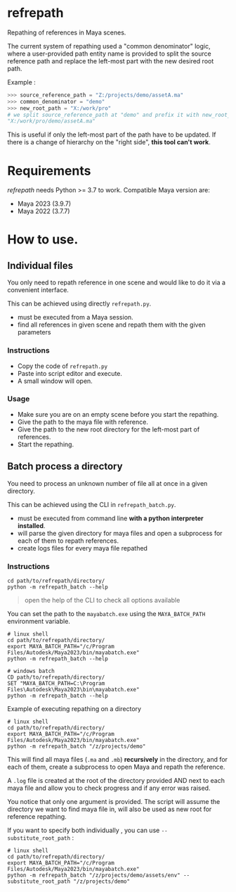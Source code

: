 # refrepath

Repathing of references in Maya scenes.

The current system of repathing used a "common denominator" logic, where
a user-provided path entity name is provided to split the source reference
path and replace the left-most part with the new desired root path.

Example :

```python
>>> source_reference_path = "Z:/projects/demo/assetA.ma"
>>> common_denominator = "demo"
>>> new_root_path = "X:/work/pro"
# we split source_reference_path at "demo" and prefix it with new_root_path:
"X:/work/pro/demo/assetA.ma"
```

This is useful if only the left-most part of the path have to be updated. If there
is a change of hierarchy on the "right side", **this tool can't work**.

# Requirements

_refrepath_ needs Python >= 3.7 to work. Compatible Maya version are:
- Maya 2023 (3.9.7)
- Maya 2022 (3.7.7)

# How to use.

## Individual files

You only need to repath reference in one scene and would like to do it via
a convenient interface.

This can be achieved using directly `refrepath.py`.
- must be executed from a Maya session.
- find all references in given scene and repath them with the given parameters

### Instructions

- Copy the code of `refrepath.py`
- Paste into script editor and execute.
- A small window will open.

### Usage

- Make sure you are on an empty scene before you start the repathing.
- Give the path to the maya file with reference.
- Give the path to the new root directory for the left-most part of references.
- Start the repathing.

## Batch process a directory

You need to process an unknown number of file all at once in a given directory.

This can be achieved using the CLI in `refrepath_batch.py`.
- must be executed from command line **with a python interpreter installed**.
- will parse the given directory for maya files and open a subprocess for each of
them to repath references.
- create logs files for every maya file repathed

### Instructions

```shell
cd path/to/refrepath/directory/
python -m refrepath_batch --help
```
> open the help of the CLI to check all options available

You can set the path to the `mayabatch.exe` using the `MAYA_BATCH_PATH` environment variable.

```shell
# linux shell
cd path/to/refrepath/directory/
export MAYA_BATCH_PATH="/c/Program Files/Autodesk/Maya2023/bin/mayabatch.exe"
python -m refrepath_batch --help
```
```shell
# windows batch
CD path/to/refrepath/directory/
SET "MAYA_BATCH_PATH=C:\Program Files\Autodesk\Maya2023\bin\mayabatch.exe"
python -m refrepath_batch --help
```

Example of executing repathing on a directory

```shell
# linux shell
cd path/to/refrepath/directory/
export MAYA_BATCH_PATH="/c/Program Files/Autodesk/Maya2023/bin/mayabatch.exe"
python -m refrepath_batch "/z/projects/demo"
```

This will find all maya files (`.ma` and `.mb`) **recursively** in the directory,
and for each of them, create a subprocess to open Maya and repath the reference.

A `.log` file is created at the root of the directory provided AND next to each
maya file and allow you to check progress and if any error was raised.

You notice that only one argument is provided. The script will assume the directory
we want to find maya file in, will also be used as new root for reference repathing.

If you want to specify both individually , you can use `--substitute_root_path` :

```shell
# linux shell
cd path/to/refrepath/directory/
export MAYA_BATCH_PATH="/c/Program Files/Autodesk/Maya2023/bin/mayabatch.exe"
python -m refrepath_batch "/z/projects/demo/assets/env" --substitute_root_path "/z/projects/demo"
```